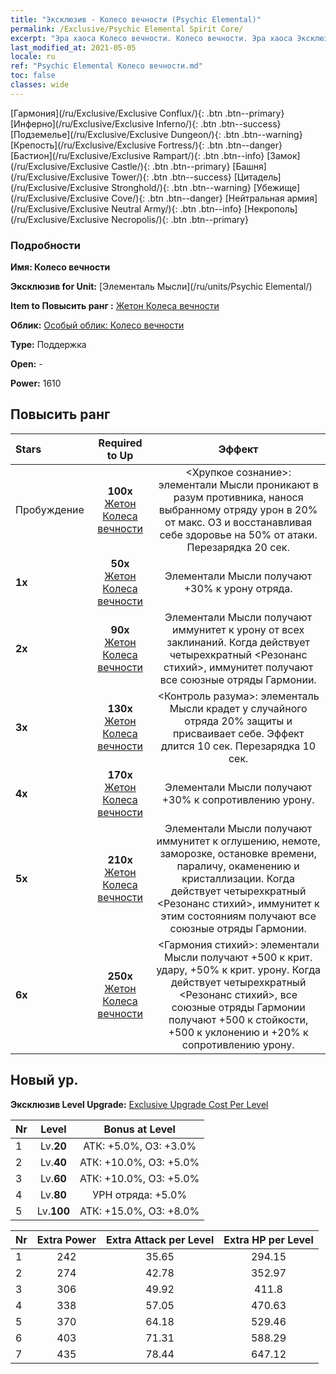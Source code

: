 ```yaml
---
title: "Эксклюзив - Колесо вечности (Psychic Elemental)"
permalink: /Exclusive/Psychic Elemental Spirit Core/
excerpt: "Эра хаоса Колесо вечности. Колесо вечности. Эра хаоса Эксклюзив Колесо вечности. Элементаль Мысли Эксклюзив."
last_modified_at: 2021-05-05
locale: ru
ref: "Psychic Elemental Колесо вечности.md"
toc: false
classes: wide
---
```

 [Гармония](/ru/Exclusive/Exclusive Conflux/){: .btn .btn--primary} [Инферно](/ru/Exclusive/Exclusive Inferno/){: .btn .btn--success} [Подземелье](/ru/Exclusive/Exclusive Dungeon/){: .btn .btn--warning} [Крепость](/ru/Exclusive/Exclusive Fortress/){: .btn .btn--danger} [Бастион](/ru/Exclusive/Exclusive Rampart/){: .btn .btn--info} [Замок](/ru/Exclusive/Exclusive Castle/){: .btn .btn--primary} [Башня](/ru/Exclusive/Exclusive Tower/){: .btn .btn--success} [Цитадель](/ru/Exclusive/Exclusive Stronghold/){: .btn .btn--warning} [Убежище](/ru/Exclusive/Exclusive Cove/){: .btn .btn--danger} [Нейтральная армия](/ru/Exclusive/Exclusive Neutral Army/){: .btn .btn--info} [Некрополь](/ru/Exclusive/Exclusive Necropolis/){: .btn .btn--primary} 

### Подробности
 **Имя: Колесо вечности** 

 **Эксклюзив for Unit:** [Элементаль Мысли](/ru/units/Psychic Elemental/) 

 **Item to Повысить ранг :** [Жетон Колеса вечности](/ItemsRU/con_1000/)

 **Облик:** [Особый облик: Колесо вечности](/ItemsRU/con_668/)

 **Type:** Поддержка

 **Open:** -

 **Power:** 1610

## Повысить ранг 

  |     Stars    |  Required to Up | Эффект |
  |:-------------|:---------------:|:---------------:|
  |  Пробуждение  | **100x** [Жетон Колеса вечности](/ItemsRU/con_1000/) | <Хрупкое сознание>: элементали Мысли проникают в разум противника, нанося выбранному отряду урон в 20% от макс. ОЗ и восстанавливая себе здоровье на 50% от атаки. Перезарядка 20 сек. |
  | **1x** <i class="fas fa-star"/> | **50x** [Жетон Колеса вечности](/ItemsRU/con_1000/) | Элементали Мысли получают +30% к урону отряда. |
  | **2x** <i class="fas fa-star"/> | **90x** [Жетон Колеса вечности](/ItemsRU/con_1000/) | Элементали Мысли получают иммунитет к урону от всех заклинаний. Когда действует четырехкратный <Резонанс стихий>, иммунитет получают все союзные отряды Гармонии. |
  | **3x** <i class="fas fa-star"/> | **130x** [Жетон Колеса вечности](/ItemsRU/con_1000/) | <Контроль разума>: элементаль Мысли крадет у случайного отряда 20% защиты и присваивает себе. Эффект длится 10 сек. Перезарядка 10 сек. |
  | **4x** <i class="fas fa-star"/> | **170x** [Жетон Колеса вечности](/ItemsRU/con_1000/) | Элементали Мысли получают +30% к сопротивлению урону. |
  | **5x** <i class="fas fa-star"/> | **210x** [Жетон Колеса вечности](/ItemsRU/con_1000/) | Элементали Мысли получают иммунитет к оглушению, немоте, заморозке, остановке времени, параличу, окаменению и кристаллизации. Когда действует четырехкратный <Резонанс стихий>, иммунитет к этим состояниям получают все союзные отряды Гармонии. |
  | **6x** <i class="fas fa-star"/> | **250x** [Жетон Колеса вечности](/ItemsRU/con_1000/) | <Гармония стихий>: элементали Мысли получают +500 к крит. удару, +50% к крит. урону. Когда действует четырехкратный <Резонанс стихий>, все союзные отряды Гармонии получают +500 к стойкости, +500 к уклонению и +20% к сопротивлению урону. |


## Новый ур.
 **Эксклюзив Level Upgrade:** [Exclusive Upgrade Cost Per Level](/Exclusive/ExclusiveUpgradeCostPerLevel/)

  |  Nr  |   Level  | Bonus at Level |
  |:-----|:--------:|:--------------:|
  | 1 | Lv.**20** | АТК: +5.0%, ОЗ: +3.0% |
  | 2 | Lv.**40** | АТК: +10.0%, ОЗ: +5.0% |
  | 3 | Lv.**60** | АТК: +10.0%, ОЗ: +5.0% |
  | 4 | Lv.**80** | УРН отряда: +5.0% |
  | 5 | Lv.**100** | АТК: +15.0%, ОЗ: +8.0% |


  |  Nr  |  Extra Power | Extra Attack per Level | Extra HP per Level |
  |:-----|:--------:|:--------:|:--------:|
  | 1 | 242 | 35.65 | 294.15 |
  | 2 | 274 | 42.78 | 352.97 |
  | 3 | 306 | 49.92 | 411.8 |
  | 4 | 338 | 57.05 | 470.63 |
  | 5 | 370 | 64.18 | 529.46 |
  | 6 | 403 | 71.31 | 588.29 |
  | 7 | 435 | 78.44 | 647.12 |


